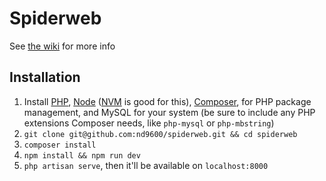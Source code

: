 # Spiderweb

See [the wiki](https://wiki.nd9600.download/spiderweb) for more info

## Installation

1. Install [PHP](https://www.php.net/), [Node](https://nodejs.org/en/) ([NVM](https://github.com/nvm-sh/nvm) is good for this), [Composer](https://getcomposer.org/doc/00-intro.md), for PHP package management, and MySQL for your system (be sure to include any PHP extensions Composer needs, like `php-mysql` or `php-mbstring`)
2. `git clone git@github.com:nd9600/spiderweb.git && cd spiderweb`
3. `composer install`
4. `npm install && npm run dev`
5. `php artisan serve`, then it'll be available on `localhost:8000`
